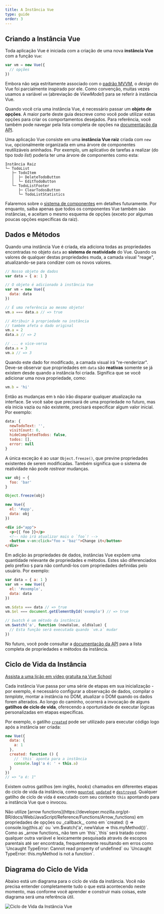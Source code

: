 ```yaml
---
title: A Instância Vue
type: guide
order: 3
---
```


## Criando a Instância Vue

Toda aplicação Vue é iniciada com a criação de uma nova **instância Vue** com a função `Vue`:

```js
var vm = new Vue({
  // opções
})
```

Embora não seja estritamente associado com o [padrão MVVM](https://en.wikipedia.org/wiki/Model_View_ViewModel), o _design_ do Vue foi parcialmente inspirado por ele. Como convenção, muitas vezes usamos a variável `vm` (abreviação de _ViewModel_) para se referir à instância Vue.

Quando você cria uma instância Vue, é necessário passar um **objeto de opções**. A maior parte deste guia descreve como você pode utilizar estas opções para criar os comportamentos desejados. Para referência, você também pode navegar pela lista completa de opções na [documentação da API](../api/#Opcoes-Dados).

Uma aplicação Vue consiste em uma **instância Vue raiz** criada com `new Vue`, opcionalmente organizada em uma árvore de componentes reutilizáveis aninhados. Por exemplo, um aplicativo de tarefas a realizar (do tipo _todo list_) poderia ter uma árvore de componentes como esta:

```
Instância Raiz
└─ TodoList
   ├─ TodoItem
   │  ├─ DeleteTodoButton
   │  └─ EditTodoButton
   └─ TodoListFooter
      ├─ ClearTodosButton
      └─ TodoListStatistics
```

Falaremos sobre o [sistema de componentes](components.html) em detalhes futuramente. Por enquanto, saiba apenas que todos os componentes Vue também são instâncias, e aceitam o mesmo esquema de opções (exceto por algumas poucas opções específicas da raiz).

## Dados e Métodos

Quando uma instância Vue é criada,  ela adiciona todas as propriedades encontradas no objeto `data` ao **sistema de reatividade** do Vue. Quando os valores de qualquer destas propriedades muda, a camada visual "reage", atualizando-se para condizer com os novos valores.

```js
// Nosso objeto de dados
var data = { a: 1 }

// O objeto é adicionado à instância Vue
var vm = new Vue({
  data: data
})

// É uma referência ao mesmo objeto!
vm.a === data.a // => true

// Atribuir à propriedade na instância
// também afeta o dado original
vm.a = 2
data.a // => 2

// ... e vice-versa
data.a = 3
vm.a // => 3
```

Quando este dado for modificado, a camada visual irá "re-renderizar". Deve-se observar que propriedades em `data` são **reativas** somente se já existem desde quando a instância foi criada. Significa que se você adicionar uma nova propriedade, como:

```js
vm.b = 'hi'
```

Então as mudanças em `b` não irão disparar qualquer atualização na interface. Se você sabe que precisará de uma propriedade no futuro, mas ela inicia vazia ou não existente, precisará especificar algum valor inicial. Por exemplo:

```js
data: {
  newTodoText: '',
  visitCount: 0,
  hideCompletedTodos: false,
  todos: [],
  error: null
}
```

A única exceção é ao usar `Object.freeze()`, que previne propriedades existentes de serem modificadas. Também significa que o sistema de reatividade não pode _rastrear_ mudanças.

```js
var obj = {
  foo: 'bar'
}

Object.freeze(obj)

new Vue({
  el: '#app',
  data: obj
})
```

```html
<div id="app">
  <p>{{ foo }}</p>
  <!-- não irá atualizar mais o `foo`! -->
  <button v-on:click="foo = 'baz'">Change it</button>
</div>
```

Em adição às propriedades de dados, instâncias Vue expõem uma quantidade relevante de propriedades e métodos. Estes são diferenciados pelo prefixo `$` para não confundi-los com propriedades definidas pelo usuário. Por exemplo:

```js
var data = { a: 1 }
var vm = new Vue({
  el: '#exemplo',
  data: data
})

vm.$data === data // => true
vm.$el === document.getElementById('exemplo') // => true

// $watch é um método da instância
vm.$watch('a', function (newValue, oldValue) {
  // Esta função será executada quando `vm.a` mudar
})
```

No futuro, você pode consultar a [documentação da API](../api/#Propriedades-de-Instancia) para a lista completa de propriedades e métodos da instância.

## Ciclo de Vida da Instância

<div class="vueschool"><a href="https://vueschool.io/lessons/understanding-the-vuejs-lifecycle-hooks?friend=vuejs" target="_blank" rel="sponsored noopener" title="Lição gratuita sobre Gatilhos do Ciclo de Vida do Vue.js">Assista a uma lição em vídeo gratuita na Vue School</a></div>

Cada instância Vue passa por uma série de etapas em sua inicialização - por exemplo, é necessário configurar a observação de dados, compilar o _template_, montar a instância no DOM, atualizar o DOM quando os dados forem alterados. Ao longo do caminho, ocorrerá a invocação de alguns **gatilhos de ciclo de vida**, oferecendo a oportunidade de executar lógicas personalizadas em etapas específicas.

Por exemplo, o gatilho [`created`](../api/#created) pode ser utilizado para executar código logo após a instância ser criada:

```js
new Vue({
  data: {
    a: 1
  },
  created: function () {
    // `this` aponta para a instância
    console.log('a é: ' + this.a)
  }
})
// => "a é: 1"
```

Existem outros gatilhos (em inglês, _hooks_) chamados em diferentes etapas do ciclo de vida da instância, como [`mounted`](../api/#mounted), [`updated`](../api/#updated) e [`destroyed`](../api/#destroyed). Qualquer gatilho de ciclo de vida é executado com seu contexto `this` apontando para a instância Vue que o invocou.

<p class="tip">
Não utilize [arrow functions](https://developer.mozilla.org/pt-BR/docs/Web/JavaScript/Reference/Functions/Arrow_functions) em propriedades de opções ou _callback_, como em `created: () => console.log(this.a)` ou `vm.$watch('a', newValue => this.myMethod())`. Como as _arrow functions_ não tem um `this`,`this` será tratado como qualquer outra variável e lexicamente pesquisada através de escopos parentais até ser encontrada, frequentemente resultando em erros como `Uncaught TypeError: Cannot read property of undefined` ou `Uncaught TypeError: this.myMethod is not a function`.
</p>

## Diagrama do Ciclo de Vida

Abaixo está um diagrama para o ciclo de vida da instância. Você não precisa entender completamente tudo o que está acontecendo neste momento, mas conforme você aprender e construir mais coisas, este diagrama será uma referência útil.

![Ciclo de Vida da Instância Vue](/images/lifecycle.png)
